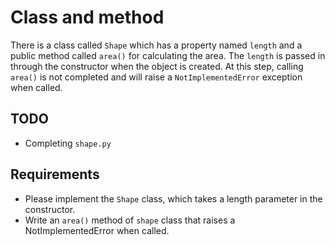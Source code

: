 # Class and method

There is a class called `Shape` which has a property named `length` and a public method called `area()` for calculating the area. The `length` is passed in through the constructor when the object is created. At this step, calling `area()` is not completed and will raise a `NotImplementedError` exception when called.

## TODO

- Completing `shape.py`

## Requirements

- Please implement the `Shape` class, which takes a length parameter in the constructor.
- Write an `area()` method of `shape` class that raises a NotImplementedError when called.
